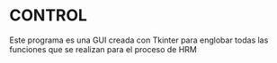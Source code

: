 # CONTROL
Este programa es una GUI creada con Tkinter para englobar todas las funciones que se realizan para el proceso de HRM
